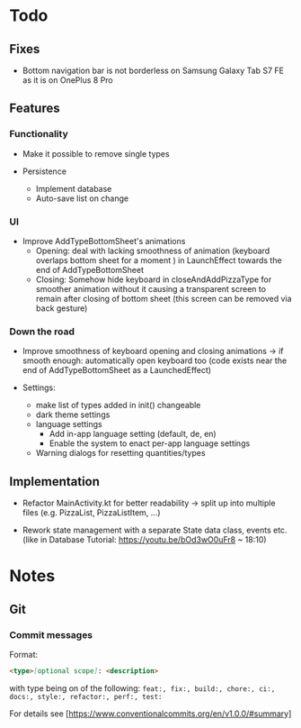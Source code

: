 # Todo

## Fixes

- Bottom navigation bar is not borderless on Samsung Galaxy Tab S7 FE as it is on OnePlus 8 Pro

## Features

### Functionality

- Make it possible to remove single types

- Persistence
    - Implement database
    - Auto-save list on change

### UI

- Improve AddTypeBottomSheet's animations
    - Opening: deal with lacking smoothness of animation (keyboard overlaps bottom sheet for a
      moment ) in LaunchEffect towards the end of AddTypeBottomSheet
    - Closing: Somehow hide keyboard in closeAndAddPizzaType for smoother animation without it
      causing a transparent screen to remain after closing of bottom sheet (this screen can be
      removed via back gesture)

### Down the road

- Improve smoothness of keyboard opening and closing animations → if smooth enough: automatically
  open keyboard too (code exists near the end of AddTypeBottomSheet as a LaunchedEffect)

- Settings:
    - make list of types added in init() changeable
    - dark theme settings
    - language settings
        - Add in-app language setting (default, de, en)
        - Enable the system to enact per-app language settings
    - Warning dialogs for resetting quantities/types

## Implementation

- Refactor MainActivity.kt for better readability → split up into multiple files (e.g. PizzaList, PizzaListItem, ...)

- Rework state management with a separate State data class, events etc. (like in Database Tutorial: https://youtu.be/bOd3wO0uFr8 ~ 18:10)

# Notes

## Git

### Commit messages

Format:

```markdown
<type>[optional scope]: <description>
```

with type being on of the
following: `feat:, fix:, build:, chore:, ci:, docs:, style:, refactor:, perf:, test:`

For details see [https://www.conventionalcommits.org/en/v1.0.0/#summary]